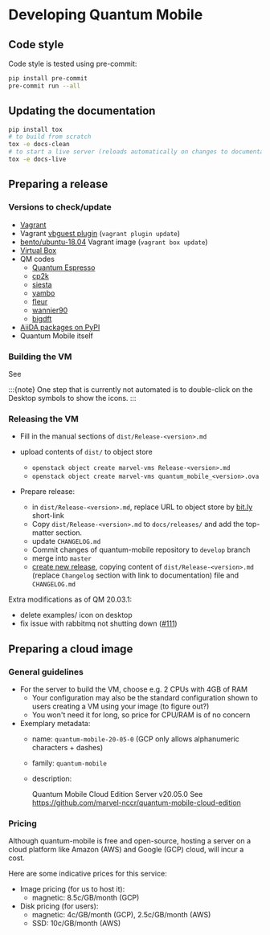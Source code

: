 # Developing Quantum Mobile

## Code style

Code style is tested using pre-commit:

```bash
pip install pre-commit
pre-commit run --all
```

## Updating the documentation

```bash
pip install tox
# to build from scratch
tox -e docs-clean
# to start a live server (reloads automatically on changes to documentation)
tox -e docs-live
```

## Preparing a release

### Versions to check/update

* [Vagrant](https://www.vagrantup.com/downloads.html)
* Vagrant [vbguest plugin](https://github.com/dotless-de/vagrant-vbguest) (`vagrant plugin update`)
* [bento/ubuntu-18.04](https://app.vagrantup.com/bento/boxes/ubuntu-18.04) Vagrant image (`vagrant box update`)
* [Virtual Box](https://www.virtualbox.org/wiki/Downloads)
* QM codes
  * [Quantum Espresso](https://gitlab.com/QEF/q-e/tags)
  * [cp2k](https://github.com/cp2k/cp2k/releases)
  * [siesta](https://gitlab.com/siesta-project/siesta/-/releases)
  * [yambo](https://github.com/yambo-code/yambo/wiki/Releases-(tar.gz-format))
  * [fleur](https://www.flapw.de/master/downloads/)
  * [wannier90](https://github.com/wannier-developers/wannier90/releases)
  * [bigdft](https://gitlab.com/l_sim/bigdft-suite/-/releases)
* [AiiDA packages on PyPI](https://pypi.org/search/?q=aiida&o=-created)
* Quantum Mobile itself

### Building the VM

See [](../developers/build-vagrant.md)

:::{note}
One step that is currently not automated is to double-click on the Desktop symbols to show the icons.
:::

### Releasing the VM

* Fill in the manual sections of `dist/Release-<version>.md`
* upload contents of `dist/` to object store
  * `openstack object create marvel-vms Release-<version>.md`
  * `openstack object create marvel-vms quantum_mobile_<version>.ova`

* Prepare release:
  * in `dist/Release-<version>.md`, replace URL to object store by [bit.ly](https://bitly.com/) short-link
  * Copy `dist/Release-<version>.md` to `docs/releases/` and add the top-matter section.
  * update `CHANGELOG.md`
  * Commit changes of quantum-mobile repository to `develop` branch
  * merge into `master`
  * [create new release](https://github.com/marvel-nccr/quantum-mobile/releases/new), copying content of `dist/Release-<version>.md` (replace `Changelog` section with link to documentation) file and `CHANGELOG.md`

Extra modifications as of QM 20.03.1:

* delete examples/ icon on desktop
* fix issue with rabbitmq not shutting down ([#111](https://github.com/marvel-nccr/quantum-mobile/issues/111))

## Preparing a cloud image

### General guidelines

* For the server to build the VM, choose e.g. 2 CPUs with 4GB of RAM
  * Your configuration may also be the standard configuration shown to users creating a VM using your image (to figure out?)
  * You won't need it for long, so price for CPU/RAM is of no concern
* Exemplary metadata:
  * name: `quantum-mobile-20-05-0`  (GCP only allows alphanumeric characters + dashes)
  * family: `quantum-mobile`
  * description:

      Quantum Mobile Cloud Edition Server v20.05.0
      See https://github.com/marvel-nccr/quantum-mobile-cloud-edition

### Pricing

Although quantum-mobile is free and open-source, hosting a server on a cloud platform like Amazon (AWS) and Google (GCP) cloud, will incur a cost.

Here are some indicative prices for this service:

* Image pricing (for us to host it):
  * magnetic: 8.5c/GB/month (GCP)
* Disk pricing (for users):
  * magnetic: 4c/GB/month (GCP), 2.5c/GB/month (AWS)
  * SSD: 10c/GB/month (AWS)
